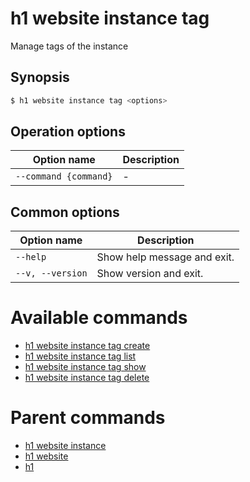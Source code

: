 
# h1 website instance tag

Manage tags of the instance

## Synopsis

```bash
$ h1 website instance tag <options>
```

## Operation options

| Option name               | Description |
| ------------------------- | ----------- |
| ```--command {command}``` | -           |

## Common options

| Option name          | Description                 |
| -------------------- | --------------------------- |
| ```--help```         | Show help message and exit. |
| ```--v, --version``` | Show version and exit.      |

# Available commands

* [h1 website instance tag create](./create/README.md)
* [h1 website instance tag list](./list/README.md)
* [h1 website instance tag show](./show/README.md)
* [h1 website instance tag delete](./delete/README.md)

# Parent commands

* [h1 website instance](./../README.md)
* [h1 website](./../../README.md)
* [h1](./../../../README.md)
